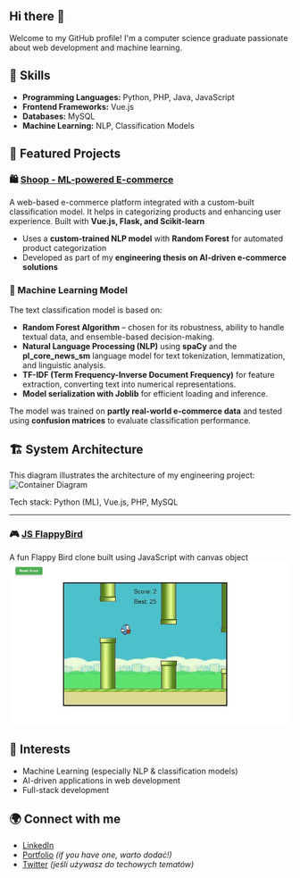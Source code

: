 ## Hi there 👋
Welcome to my GitHub profile! I'm a computer science graduate passionate about web development and machine learning.

## 🚀 Skills
- **Programming Languages:** Python, PHP, Java, JavaScript
- **Frontend Frameworks:** Vue.js
- **Databases:** MySQL
- **Machine Learning:** NLP, Classification Models

## 📂 Featured Projects

### 🛍️ [Shoop - ML-powered E-commerce](https://github.com/bartoszstec/Shoop-machine-learning)
A web-based e-commerce platform integrated with a custom-built classification model. It helps in categorizing products and enhancing user experience.
 Built with **Vue.js, Flask, and Scikit-learn**  
- Uses a **custom-trained NLP model** with **Random Forest** for automated product categorization  
- Developed as part of my **engineering thesis on AI-driven e-commerce solutions**  

### 🧠 Machine Learning Model
The text classification model is based on:
- **Random Forest Algorithm** – chosen for its robustness, ability to handle textual data, and ensemble-based decision-making.
- **Natural Language Processing (NLP)** using **spaCy** and the **pl_core_news_sm** language model for text tokenization, lemmatization, and linguistic analysis.
- **TF-IDF (Term Frequency-Inverse Document Frequency)** for feature extraction, converting text into numerical representations.
- **Model serialization with Joblib** for efficient loading and inference.

The model was trained on **partly real-world e-commerce data** and tested using **confusion matrices** to evaluate classification performance.

## 🏗 System Architecture
This diagram illustrates the architecture of my engineering project:
![Container Diagram](./assets/DiagramKontenerów.png)

Tech stack: Python (ML), Vue.js, PHP, MySQL

---------------------------------------------------------------------------------------------------------------------------------------------------------------------------------------

### 🎮 [JS FlappyBird](https://github.com/wrzoskiewicz/JS-FlappyBird)
A fun Flappy Bird clone built using JavaScript with canvas object
![Flappy Bird Gameplay](./assets/flappy.jpg)

## 🎯 Interests
- Machine Learning (especially NLP & classification models)
- AI-driven applications in web development
- Full-stack development

## 🌍 Connect with me
- [LinkedIn](https://linkedin.com/in/)
- [Portfolio](https://yourportfolio.com) *(if you have one, warto dodać!)*
- [Twitter](https://twitter.com/) *(jeśli używasz do techowych tematów)*






<!--
**wrzoskiewicz/wrzoskiewicz** is a ✨ _special_ ✨ repository because its `README.md` (this file) appears on your GitHub profile.

Here are some ideas to get you started:

- 🔭 I’m currently working on ...
- 🌱 I’m currently learning ...
- 👯 I’m looking to collaborate on ...
- 🤔 I’m looking for help with ...
- 💬 Ask me about ...
- 📫 How to reach me: ...
- 😄 Pronouns: ...
- ⚡ Fun fact: ...
-->

